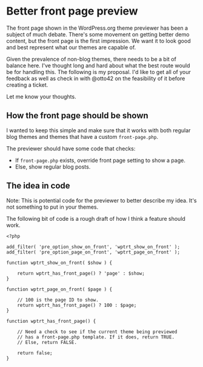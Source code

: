 # Better front page preview

The front page shown in the WordPress.org theme previewer has been a subject of much debate.  There's some movement on getting better demo content, but the front page is the first impression.  We want it to look good and best represent what our themes are capable of.

Given the prevalence of non-blog themes, there needs to be a bit of balance here.  I've thought long and hard about what the best route would be for handling this.  The following is my proposal.  I'd like to get all of your feedback as well as check in with @otto42 on the feasibility of it before creating a ticket.

Let me know your thoughts.

<h2>How the front page should be shown</h2>

I wanted to keep this simple and make sure that it works with both regular blog themes and themes that have a custom <code>front-page.php</code>.

The previewer should have some code that checks:

* If <code>front-page.php</code> exists, override front page setting to show a page.
* Else, show regular blog posts.

<h2>The idea in code</h2>

Note:  This is potential code for the previewer to better describe my idea.  It's not something to put in your themes.

The following bit of code is a rough draft of how I think a feature should work.

<pre><code>&lt;?php

add_filter( 'pre_option_show_on_front', 'wptrt_show_on_front' );
add_filter( 'pre_option_page_on_front', 'wptrt_page_on_front' );

function wptrt_show_on_front( $show ) {

	return wptrt_has_front_page() ? 'page' : $show;
}

function wptrt_page_on_front( $page ) {

	// 100 is the page ID to show.
	return wptrt_has_front_page() ? 100 : $page;
}

function wptrt_has_front_page() {

	// Need a check to see if the current theme being previewed 
	// has a front-page.php template. If it does, return TRUE.
	// Else, return FALSE.

	return false;
}</code></pre>